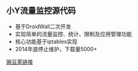 ## 小Y流量监控源代码

* 基于DroidWall二次开发
* 实现简单的流量监控、统计、限制及应用管理功能
* 核心功能基于iptables实现
* 2014年底停止维护，下载量5000+

[豌豆荚链接](http://www.wandoujia.com/apps/com.cqu.android.Activity)

